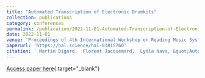```yaml
---
title: "Automated Transcription of Electronic Drumkits"
collection: publications
category: conferences
permalink: /publication/2022-11-01-Automated-Transcription-of-Electronic-Drumkits
date: 2022-11-01
venue: 'Proceedings of 4th International Workshop on Reading Music Systems (WoRMS)'
paperurl: 'https://hal.science/hal-03815760'
citation: ' Martin Digard,  Florent Jacquemard,  Lydia Nava, &quot;Automated Transcription of Electronic Drumkits.&quot; In the proceedings of 4th International Workshop on Reading Music Systems (WoRMS), 2022.'
---
```

[Access paper here](https://hal.science/hal-03815760){:target="_blank"}

